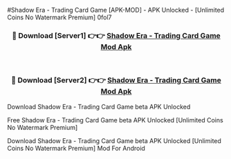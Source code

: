 #Shadow Era - Trading Card Game [APK-MOD] - APK Unlocked - [Unlimited Coins No Watermark Premium] 0fol7



<div align="center">

<h3>🔴 Download [Server1] 👉👉 <a href="https://momento.my/?title=Shadow_Era_-_Trading_Card_Game">Shadow Era - Trading Card Game Mod Apk</a></h3><br>

<h3>🔴 Download [Server2] 👉👉 <a href="https://momento.my/?title=Shadow_Era_-_Trading_Card_Game">Shadow Era - Trading Card Game Mod Apk</a></h3>
</div>



Download Shadow Era - Trading Card Game beta APK Unlocked

Free Shadow Era - Trading Card Game beta APK Unlocked [Unlimited Coins No Watermark Premium]

Download Shadow Era - Trading Card Game beta APK Unlocked [Unlimited Coins No Watermark Premium] Mod For Android
